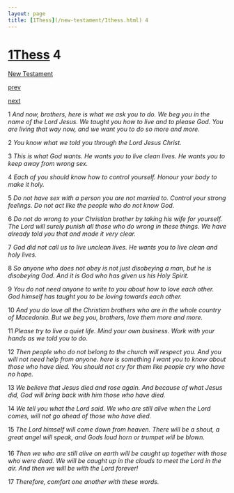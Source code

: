 ```yaml
---
layout: page
title: [1Thess](/new-testament/1thess.html) 4
---
```


# [1Thess](/new-testament/1thess.html) 4

[New Testament](/new-testament.html)


[prev](/new-testament/1thess/1thess-3.html)


[next](/new-testament/1thess/1thess-5.html)

1 _And now, brothers, here is what we ask you to do. We beg you in the name of the Lord Jesus. We taught you how to live and to please God. You are living that way now, and we want you to do so more and more._

2 _You know what we told you through the Lord Jesus Christ._

3 _This is what God wants. He wants you to live clean lives. He wants you to keep away from wrong sex._

4 _Each of you should know how to control yourself. Honour your body to make it holy._

5 _Do not have sex with a person you are not married to. Control your strong feelings. Do not act like the people who do not know God._

6 _Do not do wrong to your Christian brother by taking his wife for yourself. The Lord will surely punish all those who do wrong in these things. We have already told you that and made it very clear._

7 _God did not call us to live unclean lives. He wants you to live clean and holy lives._

8 _So anyone who does not obey is not just disobeying a man, but he is disobeying God.  And it is God who has given us his Holy Spirit._

9 _You do not need anyone to write to you about how to love each other. God himself has taught you to be loving towards each other._

10 _And you do love all the Christian brothers who are in the whole country of Macedonia.  But we beg you, brothers, love them more and more._

11 _Please try to live a quiet life. Mind your own business. Work with your hands as we told you to do._

12 _Then people who do not belong to the church will respect you. And you will not need help from anyone. here is something I want you to know about those who have died. You should not cry for them like people cry who have no hope._

13 _We believe that Jesus died and rose again. And because of what Jesus did, God will bring back with him those who have died._

14 _We tell you what the Lord said. We who are still alive when the Lord comes, will not go ahead of those who have died._

15 _The Lord himself will come down from heaven. There will be a shout, a great angel will speak, and Gods loud horn or trumpet will be blown._

16 _Then we who are still alive on earth will be caught up together with those who were dead. We will be caught up in the clouds to meet the Lord in the air. And then we will be with the Lord forever!_

17 _Therefore, comfort one another with these words._

